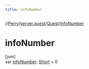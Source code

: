 ```yaml
---
title: infoNumber
---
```

//[Perry](../../../index.html)/[server.quest](../index.html)/[Quest](index.html)/[infoNumber](info-number.html)



# infoNumber



[jvm]\
var [infoNumber](info-number.html): [Short](https://kotlinlang.org/api/latest/jvm/stdlib/kotlin/-short/index.html) = 0




